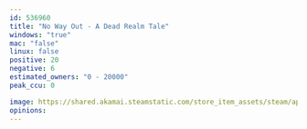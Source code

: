 ```yaml
---
id: 536960
title: "No Way Out - A Dead Realm Tale"
windows: "true"
mac: "false"
linux: false
positive: 20
negative: 6
estimated_owners: "0 - 20000"
peak_ccu: 0

image: https://shared.akamai.steamstatic.com/store_item_assets/steam/apps/536960/header.jpg?t=1549410332
opinions:
---
```

